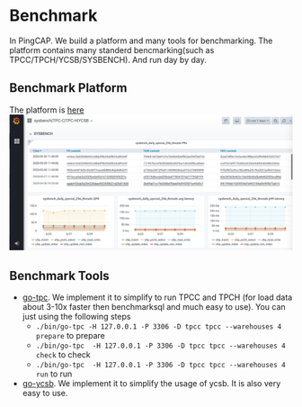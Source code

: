 # Benchmark
In PingCAP. We build a platform and many tools for benchmarking. The platform contains many standerd bencmarking(such as TPCC/TPCH/YCSB/SYSBENCH). And run day by day.

## Benchmark Platform
The platform is [here](http://perf.pingcap.com)
![Benchmark](./static/benchmark_overview.png )

## Benchmark Tools
- [go-tpc](https://github.com/pingcap/go-tpc). We implement it to simplify to run TPCC and TPCH (for load data about 3-10x faster then benchmarksql and much easy to use). You can just using the following steps
    - `./bin/go-tpc -H 127.0.0.1 -P 3306 -D tpcc tpcc --warehouses 4 prepare` to prepare
    - `./bin/go-tpc  -H 127.0.0.1 -P 3306 -D tpcc tpcc --warehouses 4 check` to check
    - `./bin/go-tpc  -H 127.0.0.1 -P 3306 -D tpcc tpcc --warehouses 4 run` to run
- [go-ycsb](https://github.com/pingcap/go-ycsb). We implement it to simplify the usage of ycsb. It is also very easy to use.